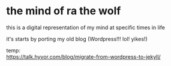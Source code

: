 # the mind of ra the wolf
this is a digital representation of my mind at specific times in life

it's starts by porting my old blog (Wordpress!!! lol! yikes!)


temp:  
https://talk.hyvor.com/blog/migrate-from-wordpress-to-jekyll/
